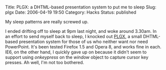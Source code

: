 Title: PLGX: a DHTML-based presentation system to put me to sleep
Slug: plgx
Date: 2006-04-19 19:50
Category: Hacks
Status: published

My sleep patterns are really screwed up.

I ended drifting off to sleep at 9pm last night, and woke around 3.30am. In an effort to send myself back to sleep, I knocked out [PLGX](https://github.com/kgaughan/random-hacks/tree/master/plgx), a small DHTML-based presentation system for those of us who neither want nor need PowerPoint. It's been tested Firefox 1.5 and Opera 8, and works fine in each. IE6, on the other hand, I quickly gave up on because it didn't seem to support using _onkeypress_ on the _window_ object to capture cursor key presses. Ah well, I'm not too bothered.
